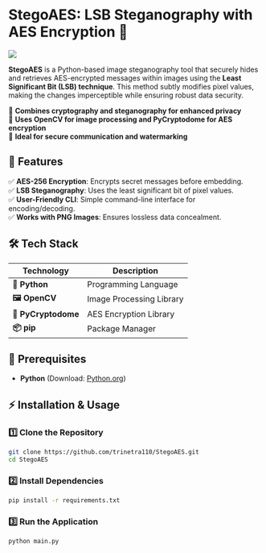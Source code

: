 # **StegoAES: LSB Steganography with AES Encryption** 🔐  

<img src="https://readme-typing-svg.herokuapp.com?color=45ffaa&size=40&width=900&height=80&lines=Welcome-to-StegoAES"/>

**StegoAES** is a Python-based image steganography tool that securely hides and retrieves AES-encrypted messages within images using the **Least Significant Bit (LSB) technique**. This method subtly modifies pixel values, making the changes imperceptible while ensuring robust data security.  

🔹 **Combines cryptography and steganography for enhanced privacy**  
🔹 **Uses OpenCV for image processing and PyCryptodome for AES encryption**  
🔹 **Ideal for secure communication and watermarking**  

## 🚀 Features  
✅ **AES-256 Encryption**: Encrypts secret messages before embedding.  
✅ **LSB Steganography**: Uses the least significant bit of pixel values.  
✅ **User-Friendly CLI**: Simple command-line interface for encoding/decoding.  
✅ **Works with PNG Images**: Ensures lossless data concealment.  

## 🛠️ Tech Stack  

| **Technology**      | **Description**               |
|---------------------|-----------------------------|
| **🐍 Python**      | Programming Language        |
| **🖼️ OpenCV**      | Image Processing Library    |
| **🔐 PyCryptodome** | AES Encryption Library     |
| **📦 pip**         | Package Manager             |

## 📌 Prerequisites  
- **Python** (Download: [Python.org](https://www.python.org/downloads/))  

## ⚡ Installation & Usage  

### **1️⃣ Clone the Repository**  
```bash
git clone https://github.com/trinetra110/StegoAES.git
cd StegoAES
```

### **2️⃣ Install Dependencies**  
```bash
pip install -r requirements.txt
```

### **3️⃣ Run the Application**  
```bash
python main.py
```
